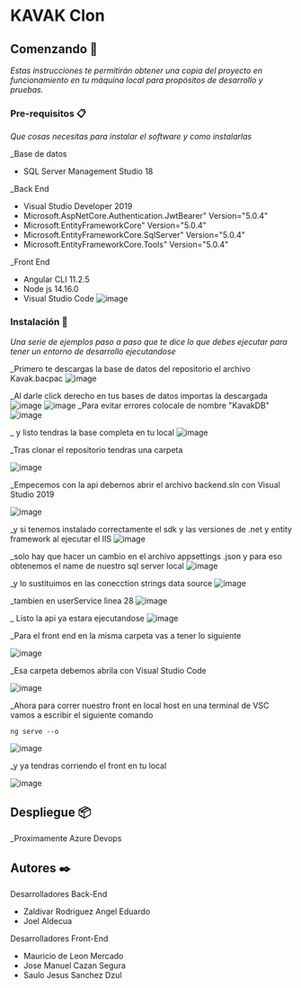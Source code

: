# KAVAK Clon

## Comenzando 🚀

_Estas instrucciones te permitirán obtener una copia del proyecto en funcionamiento en tu máquina local para propósitos de desarrollo y pruebas._




### Pre-requisitos 📋

_Que cosas necesitas para instalar el software y como instalarlas_

_Base de datos
* SQL Server Management Studio 18

_Back End 
* Visual Studio Developer 2019
* Microsoft.AspNetCore.Authentication.JwtBearer" Version="5.0.4"
* Microsoft.EntityFrameworkCore" Version="5.0.4"
* Microsoft.EntityFrameworkCore.SqlServer" Version="5.0.4"
* Microsoft.EntityFrameworkCore.Tools" Version="5.0.4"

_Front End
* Angular CLI 11.2.5
* Node js 14.16.0
* Visual Studio Code
![image](https://user-images.githubusercontent.com/55564749/111920434-8cdb4b80-8a54-11eb-8cd6-c2c37ee4078a.png)


### Instalación 🔧

_Una serie de ejemplos paso a paso que te dice lo que debes ejecutar para tener un entorno de desarrollo ejecutandose_

_Primero te descargas la base de datos del repositorio el archivo Kavak.bacpac
![image](https://user-images.githubusercontent.com/55564749/111925545-ee101880-8a6e-11eb-86cf-40c7d5e1b507.png)

_Al darle click derecho en tus bases de datos importas la descargada
![image](https://user-images.githubusercontent.com/55564749/111925384-4d215d80-8a6e-11eb-97c8-8e9456f212d7.png)
![image](https://user-images.githubusercontent.com/55564749/111925412-662a0e80-8a6e-11eb-8f92-630dba47e7cf.png)
_Para evitar errores colocale de nombre "KavakDB"
![image](https://user-images.githubusercontent.com/55564749/111925437-81951980-8a6e-11eb-9981-565c313624fd.png)

_ y listo tendras la base completa en tu local
![image](https://user-images.githubusercontent.com/55564749/111925495-b30de500-8a6e-11eb-812f-39ab35f24282.png)



_Tras clonar el repositorio tendras una carpeta 

![image](https://user-images.githubusercontent.com/55564749/111920563-50f4b600-8a55-11eb-90c3-52550ec48c21.png)


_Empecemos con la api debemos abrir el archivo backend.sln con Visual Studio 2019

![image](https://user-images.githubusercontent.com/55564749/111920602-7da8cd80-8a55-11eb-9721-6d7ec9f1a3e5.png)

_y si tenemos instalado correctamente el sdk y las versiones de .net y entity framework al ejecutar el IIS
![image](https://user-images.githubusercontent.com/55564749/111921049-19d3d400-8a58-11eb-887c-3d8d13404aed.png)

_solo hay que hacer un cambio en el archivo appsettings .json y para eso obtenemos el name de nuestro sql server local
![image](https://user-images.githubusercontent.com/55564749/111926309-f9b10e80-8a71-11eb-80a2-d642a9292673.png)

_y lo sustituimos en las conecction strings data source
![image](https://user-images.githubusercontent.com/55564749/111926349-206f4500-8a72-11eb-81ec-5a520d6ba30e.png)

_tambien en userService linea 28 
![image](https://user-images.githubusercontent.com/55564749/111926666-637de800-8a73-11eb-8684-08a6690c59cd.png)




_ Listo la api ya estara ejecutandose
![image](https://user-images.githubusercontent.com/55564749/111921074-33751b80-8a58-11eb-83ec-f929112eef4e.png)




_Para el front end en la misma carpeta vas a tener lo siguiente

![image](https://user-images.githubusercontent.com/55564749/111920656-be084b80-8a55-11eb-8cd3-5d38cc9dc777.png)

_Esa carpeta debemos abrila con Visual Studio Code 

![image](https://user-images.githubusercontent.com/55564749/111920680-ea23cc80-8a55-11eb-992f-294e42b265e0.png)

_Ahora para correr nuestro front en local host en una terminal de VSC vamos a escribir el siguiente comando

```
ng serve --o
```
![image](https://user-images.githubusercontent.com/55564749/111920758-60c0ca00-8a56-11eb-87ca-4c189d06d415.png)

_y ya tendras corriendo el front en tu local

![image](https://user-images.githubusercontent.com/55564749/111920764-72a26d00-8a56-11eb-83ec-59b3c6a74c43.png)


## Despliegue 📦

_Proximamente Azure Devops


## Autores ✒️
Desarrolladores Back-End
* Zaldivar Rodriguez Angel Eduardo
* Joel Aldecua 

Desarrolladores Front-End
* Mauricio de Leon Mercado
* Jose Manuel Cazan Segura
* Saulo Jesus Sanchez Dzul 


